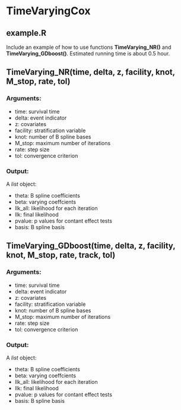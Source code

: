 # TimeVaryingCox

## example.R
Include an example of how to use functions **TimeVarying_NR()** and **TimeVarying_GDboost()**.
Estimated running time is about 0.5 hour. 


## TimeVarying_NR(time, delta, z, facility, knot, M_stop, rate, tol)

### Arguments:
- time: survival time
- delta: event indicator
- z: covariates
- facility: stratification variable
- knot: number of B spline bases
- M_stop: maximum number of iterations
- rate: step size
- tol: convergence criterion

### Output:
A *list* object:
- theta: B spline coefficients
- beta: varying coeffcients
- llk_all: likelihood for each iteration
- llk: final likelihood
- pvalue: p values for contant effect tests
- basis: B spline basis

## TimeVarying_GDboost(time, delta, z, facility, knot, M_stop, rate, track, tol)

### Arguments:
- time: survival time
- delta: event indicator
- z: covariates
- facility: stratification variable
- knot: number of B spline bases
- M_stop: maximum number of iterations
- rate: step size
- tol: convergence criterion

### Output:
A *list* object:
- theta: B spline coefficients
- beta: varying coeffcients
- llk_all: likelihood for each iteration
- llk: final likelihood
- pvalue: p values for contant effect tests
- basis: B spline basis
